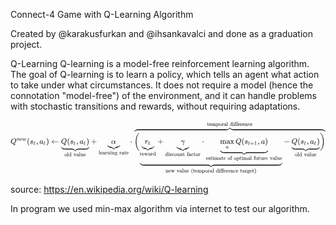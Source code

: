 Connect-4 Game with Q-Learning Algorithm

Created by @karakusfurkan and @ihsankavalci and done as a graduation project.

Q-Learning
Q-learning is a model-free reinforcement learning algorithm. The goal of Q-learning is to learn a policy, which tells an agent what action to take under what circumstances. It does not require a model (hence the connotation "model-free") of the environment, and it can handle problems with stochastic transitions and rewards, without requiring adaptations.

<svg xmlns:xlink="http://www.w3.org/1999/xlink" width="96.268ex" height="16.843ex" style="vertical-align: -9.671ex; margin-right: -0.028ex;" viewBox="0 -3087.6 41448.4 7251.7" role="img" focusable="false" xmlns="http://www.w3.org/2000/svg" aria-labelledby="MathJax-SVG-1-Title">
<title id="MathJax-SVG-1-Title">{\displaystyle Q^{new}(s_{t},a_{t})\leftarrow \underbrace {Q(s_{t},a_{t})} _{\text{old value}}+\underbrace {\alpha } _{\text{learning rate}}\cdot \overbrace {{\bigg (}\underbrace {\underbrace {r_{t}} _{\text{reward}}+\underbrace {\gamma } _{\text{discount factor}}\cdot \underbrace {\max _{a}Q(s_{t+1},a)} _{\text{estimate of optimal future value}}} _{\text{new value (temporal difference target)}}-\underbrace {Q(s_{t},a_{t})} _{\text{old value}}{\bigg )}} ^{\text{temporal difference}}}</title>
<defs aria-hidden="true">
<path stroke-width="1" id="E1-MJMATHI-51" d="M399 -80Q399 -47 400 -30T402 -11V-7L387 -11Q341 -22 303 -22Q208 -22 138 35T51 201Q50 209 50 244Q50 346 98 438T227 601Q351 704 476 704Q514 704 524 703Q621 689 680 617T740 435Q740 255 592 107Q529 47 461 16L444 8V3Q444 2 449 -24T470 -66T516 -82Q551 -82 583 -60T625 -3Q631 11 638 11Q647 11 649 2Q649 -6 639 -34T611 -100T557 -165T481 -194Q399 -194 399 -87V-80ZM636 468Q636 523 621 564T580 625T530 655T477 665Q429 665 379 640Q277 591 215 464T153 216Q153 110 207 59Q231 38 236 38V46Q236 86 269 120T347 155Q372 155 390 144T417 114T429 82T435 55L448 64Q512 108 557 185T619 334T636 468ZM314 18Q362 18 404 39L403 49Q399 104 366 115Q354 117 347 117Q344 117 341 117T337 118Q317 118 296 98T274 52Q274 18 314 18Z"></path>
<path stroke-width="1" id="E1-MJMATHI-6E" d="M21 287Q22 293 24 303T36 341T56 388T89 425T135 442Q171 442 195 424T225 390T231 369Q231 367 232 367L243 378Q304 442 382 442Q436 442 469 415T503 336T465 179T427 52Q427 26 444 26Q450 26 453 27Q482 32 505 65T540 145Q542 153 560 153Q580 153 580 145Q580 144 576 130Q568 101 554 73T508 17T439 -10Q392 -10 371 17T350 73Q350 92 386 193T423 345Q423 404 379 404H374Q288 404 229 303L222 291L189 157Q156 26 151 16Q138 -11 108 -11Q95 -11 87 -5T76 7T74 17Q74 30 112 180T152 343Q153 348 153 366Q153 405 129 405Q91 405 66 305Q60 285 60 284Q58 278 41 278H27Q21 284 21 287Z"></path>
<path stroke-width="1" id="E1-MJMATHI-65" d="M39 168Q39 225 58 272T107 350T174 402T244 433T307 442H310Q355 442 388 420T421 355Q421 265 310 237Q261 224 176 223Q139 223 138 221Q138 219 132 186T125 128Q125 81 146 54T209 26T302 45T394 111Q403 121 406 121Q410 121 419 112T429 98T420 82T390 55T344 24T281 -1T205 -11Q126 -11 83 42T39 168ZM373 353Q367 405 305 405Q272 405 244 391T199 357T170 316T154 280T149 261Q149 260 169 260Q282 260 327 284T373 353Z"></path>
<path stroke-width="1" id="E1-MJMATHI-77" d="M580 385Q580 406 599 424T641 443Q659 443 674 425T690 368Q690 339 671 253Q656 197 644 161T609 80T554 12T482 -11Q438 -11 404 5T355 48Q354 47 352 44Q311 -11 252 -11Q226 -11 202 -5T155 14T118 53T104 116Q104 170 138 262T173 379Q173 380 173 381Q173 390 173 393T169 400T158 404H154Q131 404 112 385T82 344T65 302T57 280Q55 278 41 278H27Q21 284 21 287Q21 293 29 315T52 366T96 418T161 441Q204 441 227 416T250 358Q250 340 217 250T184 111Q184 65 205 46T258 26Q301 26 334 87L339 96V119Q339 122 339 128T340 136T341 143T342 152T345 165T348 182T354 206T362 238T373 281Q402 395 406 404Q419 431 449 431Q468 431 475 421T483 402Q483 389 454 274T422 142Q420 131 420 107V100Q420 85 423 71T442 42T487 26Q558 26 600 148Q609 171 620 213T632 273Q632 306 619 325T593 357T580 385Z"></path>
<path stroke-width="1" id="E1-MJMAIN-28" d="M94 250Q94 319 104 381T127 488T164 576T202 643T244 695T277 729T302 750H315H319Q333 750 333 741Q333 738 316 720T275 667T226 581T184 443T167 250T184 58T225 -81T274 -167T316 -220T333 -241Q333 -250 318 -250H315H302L274 -226Q180 -141 137 -14T94 250Z"></path>
<path stroke-width="1" id="E1-MJMATHI-73" d="M131 289Q131 321 147 354T203 415T300 442Q362 442 390 415T419 355Q419 323 402 308T364 292Q351 292 340 300T328 326Q328 342 337 354T354 372T367 378Q368 378 368 379Q368 382 361 388T336 399T297 405Q249 405 227 379T204 326Q204 301 223 291T278 274T330 259Q396 230 396 163Q396 135 385 107T352 51T289 7T195 -10Q118 -10 86 19T53 87Q53 126 74 143T118 160Q133 160 146 151T160 120Q160 94 142 76T111 58Q109 57 108 57T107 55Q108 52 115 47T146 34T201 27Q237 27 263 38T301 66T318 97T323 122Q323 150 302 164T254 181T195 196T148 231Q131 256 131 289Z"></path>
<path stroke-width="1" id="E1-MJMATHI-74" d="M26 385Q19 392 19 395Q19 399 22 411T27 425Q29 430 36 430T87 431H140L159 511Q162 522 166 540T173 566T179 586T187 603T197 615T211 624T229 626Q247 625 254 615T261 596Q261 589 252 549T232 470L222 433Q222 431 272 431H323Q330 424 330 420Q330 398 317 385H210L174 240Q135 80 135 68Q135 26 162 26Q197 26 230 60T283 144Q285 150 288 151T303 153H307Q322 153 322 145Q322 142 319 133Q314 117 301 95T267 48T216 6T155 -11Q125 -11 98 4T59 56Q57 64 57 83V101L92 241Q127 382 128 383Q128 385 77 385H26Z"></path>
<path stroke-width="1" id="E1-MJMAIN-2C" d="M78 35T78 60T94 103T137 121Q165 121 187 96T210 8Q210 -27 201 -60T180 -117T154 -158T130 -185T117 -194Q113 -194 104 -185T95 -172Q95 -168 106 -156T131 -126T157 -76T173 -3V9L172 8Q170 7 167 6T161 3T152 1T140 0Q113 0 96 17Z"></path>
<path stroke-width="1" id="E1-MJMATHI-61" d="M33 157Q33 258 109 349T280 441Q331 441 370 392Q386 422 416 422Q429 422 439 414T449 394Q449 381 412 234T374 68Q374 43 381 35T402 26Q411 27 422 35Q443 55 463 131Q469 151 473 152Q475 153 483 153H487Q506 153 506 144Q506 138 501 117T481 63T449 13Q436 0 417 -8Q409 -10 393 -10Q359 -10 336 5T306 36L300 51Q299 52 296 50Q294 48 292 46Q233 -10 172 -10Q117 -10 75 30T33 157ZM351 328Q351 334 346 350T323 385T277 405Q242 405 210 374T160 293Q131 214 119 129Q119 126 119 118T118 106Q118 61 136 44T179 26Q217 26 254 59T298 110Q300 114 325 217T351 328Z"></path>
<path stroke-width="1" id="E1-MJMAIN-29" d="M60 749L64 750Q69 750 74 750H86L114 726Q208 641 251 514T294 250Q294 182 284 119T261 12T224 -76T186 -143T145 -194T113 -227T90 -246Q87 -249 86 -250H74Q66 -250 63 -250T58 -247T55 -238Q56 -237 66 -225Q221 -64 221 250T66 725Q56 737 55 738Q55 746 60 749Z"></path>
<path stroke-width="1" id="E1-MJMAIN-2190" d="M944 261T944 250T929 230H165Q167 228 182 216T211 189T244 152T277 96T303 25Q308 7 308 0Q308 -11 288 -11Q281 -11 278 -11T272 -7T267 2T263 21Q245 94 195 151T73 236Q58 242 55 247Q55 254 59 257T73 264Q121 283 158 314T215 375T247 434T264 480L267 497Q269 503 270 505T275 509T288 511Q308 511 308 500Q308 493 303 475Q293 438 278 406T246 352T215 315T185 287T165 270H929Q944 261 944 250Z"></path>
<path stroke-width="1" id="E1-MJSZ4-E152" d="M-24 327L-18 333H-1Q11 333 15 333T22 329T27 322T35 308T54 284Q115 203 225 162T441 120Q454 120 457 117T460 95V60V28Q460 8 457 4T442 0Q355 0 260 36Q75 118 -16 278L-24 292V327Z"></path>
<path stroke-width="1" id="E1-MJSZ4-E153" d="M-10 60V95Q-10 113 -7 116T9 120Q151 120 250 171T396 284Q404 293 412 305T424 324T431 331Q433 333 451 333H468L474 327V292L466 278Q375 118 190 36Q95 0 8 0Q-5 0 -7 3T-10 24V60Z"></path>
<path stroke-width="1" id="E1-MJSZ4-E151" d="M-10 60Q-10 104 -10 111T-5 118Q-1 120 10 120Q96 120 190 84Q375 2 466 -158L474 -172V-207L468 -213H451H447Q437 -213 434 -213T428 -209T423 -202T414 -187T396 -163Q331 -82 224 -41T9 0Q-4 0 -7 3T-10 25V60Z"></path>
<path stroke-width="1" id="E1-MJSZ4-E150" d="M-18 -213L-24 -207V-172L-16 -158Q75 2 260 84Q334 113 415 119Q418 119 427 119T440 120Q454 120 457 117T460 98V60V25Q460 7 457 4T441 0Q308 0 193 -55T25 -205Q21 -211 18 -212T-1 -213H-18Z"></path>
<path stroke-width="1" id="E1-MJSZ4-E154" d="M-10 0V120H410V0H-10Z"></path>
<path stroke-width="1" id="E1-MJMAIN-6F" d="M28 214Q28 309 93 378T250 448Q340 448 405 380T471 215Q471 120 407 55T250 -10Q153 -10 91 57T28 214ZM250 30Q372 30 372 193V225V250Q372 272 371 288T364 326T348 362T317 390T268 410Q263 411 252 411Q222 411 195 399Q152 377 139 338T126 246V226Q126 130 145 91Q177 30 250 30Z"></path>
<path stroke-width="1" id="E1-MJMAIN-6C" d="M42 46H56Q95 46 103 60V68Q103 77 103 91T103 124T104 167T104 217T104 272T104 329Q104 366 104 407T104 482T104 542T103 586T103 603Q100 622 89 628T44 637H26V660Q26 683 28 683L38 684Q48 685 67 686T104 688Q121 689 141 690T171 693T182 694H185V379Q185 62 186 60Q190 52 198 49Q219 46 247 46H263V0H255L232 1Q209 2 183 2T145 3T107 3T57 1L34 0H26V46H42Z"></path>
<path stroke-width="1" id="E1-MJMAIN-64" d="M376 495Q376 511 376 535T377 568Q377 613 367 624T316 637H298V660Q298 683 300 683L310 684Q320 685 339 686T376 688Q393 689 413 690T443 693T454 694H457V390Q457 84 458 81Q461 61 472 55T517 46H535V0Q533 0 459 -5T380 -11H373V44L365 37Q307 -11 235 -11Q158 -11 96 50T34 215Q34 315 97 378T244 442Q319 442 376 393V495ZM373 342Q328 405 260 405Q211 405 173 369Q146 341 139 305T131 211Q131 155 138 120T173 59Q203 26 251 26Q322 26 373 103V342Z"></path>
<path stroke-width="1" id="E1-MJMAIN-76" d="M338 431Q344 429 422 429Q479 429 503 431H508V385H497Q439 381 423 345Q421 341 356 172T288 -2Q283 -11 263 -11Q244 -11 239 -2Q99 359 98 364Q93 378 82 381T43 385H19V431H25L33 430Q41 430 53 430T79 430T104 429T122 428Q217 428 232 431H240V385H226Q187 384 184 370Q184 366 235 234L286 102L377 341V349Q377 363 367 372T349 383T335 385H331V431H338Z"></path>
<path stroke-width="1" id="E1-MJMAIN-61" d="M137 305T115 305T78 320T63 359Q63 394 97 421T218 448Q291 448 336 416T396 340Q401 326 401 309T402 194V124Q402 76 407 58T428 40Q443 40 448 56T453 109V145H493V106Q492 66 490 59Q481 29 455 12T400 -6T353 12T329 54V58L327 55Q325 52 322 49T314 40T302 29T287 17T269 6T247 -2T221 -8T190 -11Q130 -11 82 20T34 107Q34 128 41 147T68 188T116 225T194 253T304 268H318V290Q318 324 312 340Q290 411 215 411Q197 411 181 410T156 406T148 403Q170 388 170 359Q170 334 154 320ZM126 106Q126 75 150 51T209 26Q247 26 276 49T315 109Q317 116 318 175Q318 233 317 233Q309 233 296 232T251 223T193 203T147 166T126 106Z"></path>
<path stroke-width="1" id="E1-MJMAIN-75" d="M383 58Q327 -10 256 -10H249Q124 -10 105 89Q104 96 103 226Q102 335 102 348T96 369Q86 385 36 385H25V408Q25 431 27 431L38 432Q48 433 67 434T105 436Q122 437 142 438T172 441T184 442H187V261Q188 77 190 64Q193 49 204 40Q224 26 264 26Q290 26 311 35T343 58T363 90T375 120T379 144Q379 145 379 161T380 201T380 248V315Q380 361 370 372T320 385H302V431Q304 431 378 436T457 442H464V264Q464 84 465 81Q468 61 479 55T524 46H542V0Q540 0 467 -5T390 -11H383V58Z"></path>
<path stroke-width="1" id="E1-MJMAIN-65" d="M28 218Q28 273 48 318T98 391T163 433T229 448Q282 448 320 430T378 380T406 316T415 245Q415 238 408 231H126V216Q126 68 226 36Q246 30 270 30Q312 30 342 62Q359 79 369 104L379 128Q382 131 395 131H398Q415 131 415 121Q415 117 412 108Q393 53 349 21T250 -11Q155 -11 92 58T28 218ZM333 275Q322 403 238 411H236Q228 411 220 410T195 402T166 381T143 340T127 274V267H333V275Z"></path>
<path stroke-width="1" id="E1-MJMAIN-2B" d="M56 237T56 250T70 270H369V420L370 570Q380 583 389 583Q402 583 409 568V270H707Q722 262 722 250T707 230H409V-68Q401 -82 391 -82H389H387Q375 -82 369 -68V230H70Q56 237 56 250Z"></path>
<path stroke-width="1" id="E1-MJMATHI-3B1" d="M34 156Q34 270 120 356T309 442Q379 442 421 402T478 304Q484 275 485 237V208Q534 282 560 374Q564 388 566 390T582 393Q603 393 603 385Q603 376 594 346T558 261T497 161L486 147L487 123Q489 67 495 47T514 26Q528 28 540 37T557 60Q559 67 562 68T577 70Q597 70 597 62Q597 56 591 43Q579 19 556 5T512 -10H505Q438 -10 414 62L411 69L400 61Q390 53 370 41T325 18T267 -2T203 -11Q124 -11 79 39T34 156ZM208 26Q257 26 306 47T379 90L403 112Q401 255 396 290Q382 405 304 405Q235 405 183 332Q156 292 139 224T121 120Q121 71 146 49T208 26Z"></path>
<path stroke-width="1" id="E1-MJMAIN-72" d="M36 46H50Q89 46 97 60V68Q97 77 97 91T98 122T98 161T98 203Q98 234 98 269T98 328L97 351Q94 370 83 376T38 385H20V408Q20 431 22 431L32 432Q42 433 60 434T96 436Q112 437 131 438T160 441T171 442H174V373Q213 441 271 441H277Q322 441 343 419T364 373Q364 352 351 337T313 322Q288 322 276 338T263 372Q263 381 265 388T270 400T273 405Q271 407 250 401Q234 393 226 386Q179 341 179 207V154Q179 141 179 127T179 101T180 81T180 66V61Q181 59 183 57T188 54T193 51T200 49T207 48T216 47T225 47T235 46T245 46H276V0H267Q249 3 140 3Q37 3 28 0H20V46H36Z"></path>
<path stroke-width="1" id="E1-MJMAIN-6E" d="M41 46H55Q94 46 102 60V68Q102 77 102 91T102 122T103 161T103 203Q103 234 103 269T102 328V351Q99 370 88 376T43 385H25V408Q25 431 27 431L37 432Q47 433 65 434T102 436Q119 437 138 438T167 441T178 442H181V402Q181 364 182 364T187 369T199 384T218 402T247 421T285 437Q305 442 336 442Q450 438 463 329Q464 322 464 190V104Q464 66 466 59T477 49Q498 46 526 46H542V0H534L510 1Q487 2 460 2T422 3Q319 3 310 0H302V46H318Q379 46 379 62Q380 64 380 200Q379 335 378 343Q372 371 358 385T334 402T308 404Q263 404 229 370Q202 343 195 315T187 232V168V108Q187 78 188 68T191 55T200 49Q221 46 249 46H265V0H257L234 1Q210 2 183 2T145 3Q42 3 33 0H25V46H41Z"></path>
<path stroke-width="1" id="E1-MJMAIN-69" d="M69 609Q69 637 87 653T131 669Q154 667 171 652T188 609Q188 579 171 564T129 549Q104 549 87 564T69 609ZM247 0Q232 3 143 3Q132 3 106 3T56 1L34 0H26V46H42Q70 46 91 49Q100 53 102 60T104 102V205V293Q104 345 102 359T88 378Q74 385 41 385H30V408Q30 431 32 431L42 432Q52 433 70 434T106 436Q123 437 142 438T171 441T182 442H185V62Q190 52 197 50T232 46H255V0H247Z"></path>
<path stroke-width="1" id="E1-MJMAIN-67" d="M329 409Q373 453 429 453Q459 453 472 434T485 396Q485 382 476 371T449 360Q416 360 412 390Q410 404 415 411Q415 412 416 414V415Q388 412 363 393Q355 388 355 386Q355 385 359 381T368 369T379 351T388 325T392 292Q392 230 343 187T222 143Q172 143 123 171Q112 153 112 133Q112 98 138 81Q147 75 155 75T227 73Q311 72 335 67Q396 58 431 26Q470 -13 470 -72Q470 -139 392 -175Q332 -206 250 -206Q167 -206 107 -175Q29 -140 29 -75Q29 -39 50 -15T92 18L103 24Q67 55 67 108Q67 155 96 193Q52 237 52 292Q52 355 102 398T223 442Q274 442 318 416L329 409ZM299 343Q294 371 273 387T221 404Q192 404 171 388T145 343Q142 326 142 292Q142 248 149 227T179 192Q196 182 222 182Q244 182 260 189T283 207T294 227T299 242Q302 258 302 292T299 343ZM403 -75Q403 -50 389 -34T348 -11T299 -2T245 0H218Q151 0 138 -6Q118 -15 107 -34T95 -74Q95 -84 101 -97T122 -127T170 -155T250 -167Q319 -167 361 -139T403 -75Z"></path>
<path stroke-width="1" id="E1-MJMAIN-74" d="M27 422Q80 426 109 478T141 600V615H181V431H316V385H181V241Q182 116 182 100T189 68Q203 29 238 29Q282 29 292 100Q293 108 293 146V181H333V146V134Q333 57 291 17Q264 -10 221 -10Q187 -10 162 2T124 33T105 68T98 100Q97 107 97 248V385H18V422H27Z"></path>
<path stroke-width="1" id="E1-MJMAIN-22C5" d="M78 250Q78 274 95 292T138 310Q162 310 180 294T199 251Q199 226 182 208T139 190T96 207T78 250Z"></path>
<path stroke-width="1" id="E1-MJSZ3-28" d="M701 -940Q701 -943 695 -949H664Q662 -947 636 -922T591 -879T537 -818T475 -737T412 -636T350 -511T295 -362T250 -186T221 17T209 251Q209 962 573 1361Q596 1386 616 1405T649 1437T664 1450H695Q701 1444 701 1441Q701 1436 681 1415T629 1356T557 1261T476 1118T400 927T340 675T308 359Q306 321 306 250Q306 -139 400 -430T690 -924Q701 -936 701 -940Z"></path>
<path stroke-width="1" id="E1-MJMATHI-72" d="M21 287Q22 290 23 295T28 317T38 348T53 381T73 411T99 433T132 442Q161 442 183 430T214 408T225 388Q227 382 228 382T236 389Q284 441 347 441H350Q398 441 422 400Q430 381 430 363Q430 333 417 315T391 292T366 288Q346 288 334 299T322 328Q322 376 378 392Q356 405 342 405Q286 405 239 331Q229 315 224 298T190 165Q156 25 151 16Q138 -11 108 -11Q95 -11 87 -5T76 7T74 17Q74 30 114 189T154 366Q154 405 128 405Q107 405 92 377T68 316T57 280Q55 278 41 278H27Q21 284 21 287Z"></path>
<path stroke-width="1" id="E1-MJMAIN-77" d="M90 368Q84 378 76 380T40 385H18V431H24L43 430Q62 430 84 429T116 428Q206 428 221 431H229V385H215Q177 383 177 368Q177 367 221 239L265 113L339 328L333 345Q323 374 316 379Q308 384 278 385H258V431H264Q270 428 348 428Q439 428 454 431H461V385H452Q404 385 404 369Q404 366 418 324T449 234T481 143L496 100L537 219Q579 341 579 347Q579 363 564 373T530 385H522V431H529Q541 428 624 428Q692 428 698 431H703V385H697Q696 385 691 385T682 384Q635 377 619 334L559 161Q546 124 528 71Q508 12 503 1T487 -11H479Q460 -11 456 -4Q455 -3 407 133L361 267Q359 263 266 -4Q261 -11 243 -11H238Q225 -11 220 -3L90 368Z"></path>
<path stroke-width="1" id="E1-MJMATHI-3B3" d="M31 249Q11 249 11 258Q11 275 26 304T66 365T129 418T206 441Q233 441 239 440Q287 429 318 386T371 255Q385 195 385 170Q385 166 386 166L398 193Q418 244 443 300T486 391T508 430Q510 431 524 431H537Q543 425 543 422Q543 418 522 378T463 251T391 71Q385 55 378 6T357 -100Q341 -165 330 -190T303 -216Q286 -216 286 -188Q286 -138 340 32L346 51L347 69Q348 79 348 100Q348 257 291 317Q251 355 196 355Q148 355 108 329T51 260Q49 251 47 251Q45 249 31 249Z"></path>
<path stroke-width="1" id="E1-MJMAIN-73" d="M295 316Q295 356 268 385T190 414Q154 414 128 401Q98 382 98 349Q97 344 98 336T114 312T157 287Q175 282 201 278T245 269T277 256Q294 248 310 236T342 195T359 133Q359 71 321 31T198 -10H190Q138 -10 94 26L86 19L77 10Q71 4 65 -1L54 -11H46H42Q39 -11 33 -5V74V132Q33 153 35 157T45 162H54Q66 162 70 158T75 146T82 119T101 77Q136 26 198 26Q295 26 295 104Q295 133 277 151Q257 175 194 187T111 210Q75 227 54 256T33 318Q33 357 50 384T93 424T143 442T187 447H198Q238 447 268 432L283 424L292 431Q302 440 314 448H322H326Q329 448 335 442V310L329 304H301Q295 310 295 316Z"></path>
<path stroke-width="1" id="E1-MJMAIN-63" d="M370 305T349 305T313 320T297 358Q297 381 312 396Q317 401 317 402T307 404Q281 408 258 408Q209 408 178 376Q131 329 131 219Q131 137 162 90Q203 29 272 29Q313 29 338 55T374 117Q376 125 379 127T395 129H409Q415 123 415 120Q415 116 411 104T395 71T366 33T318 2T249 -11Q163 -11 99 53T34 214Q34 318 99 383T250 448T370 421T404 357Q404 334 387 320Z"></path>
<path stroke-width="1" id="E1-MJMAIN-66" d="M273 0Q255 3 146 3Q43 3 34 0H26V46H42Q70 46 91 49Q99 52 103 60Q104 62 104 224V385H33V431H104V497L105 564L107 574Q126 639 171 668T266 704Q267 704 275 704T289 705Q330 702 351 679T372 627Q372 604 358 590T321 576T284 590T270 627Q270 647 288 667H284Q280 668 273 668Q245 668 223 647T189 592Q183 572 182 497V431H293V385H185V225Q185 63 186 61T189 57T194 54T199 51T206 49T213 48T222 47T231 47T241 46T251 46H282V0H273Z"></path>
<path stroke-width="1" id="E1-MJMAIN-6D" d="M41 46H55Q94 46 102 60V68Q102 77 102 91T102 122T103 161T103 203Q103 234 103 269T102 328V351Q99 370 88 376T43 385H25V408Q25 431 27 431L37 432Q47 433 65 434T102 436Q119 437 138 438T167 441T178 442H181V402Q181 364 182 364T187 369T199 384T218 402T247 421T285 437Q305 442 336 442Q351 442 364 440T387 434T406 426T421 417T432 406T441 395T448 384T452 374T455 366L457 361L460 365Q463 369 466 373T475 384T488 397T503 410T523 422T546 432T572 439T603 442Q729 442 740 329Q741 322 741 190V104Q741 66 743 59T754 49Q775 46 803 46H819V0H811L788 1Q764 2 737 2T699 3Q596 3 587 0H579V46H595Q656 46 656 62Q657 64 657 200Q656 335 655 343Q649 371 635 385T611 402T585 404Q540 404 506 370Q479 343 472 315T464 232V168V108Q464 78 465 68T468 55T477 49Q498 46 526 46H542V0H534L510 1Q487 2 460 2T422 3Q319 3 310 0H302V46H318Q379 46 379 62Q380 64 380 200Q379 335 378 343Q372 371 358 385T334 402T308 404Q263 404 229 370Q202 343 195 315T187 232V168V108Q187 78 188 68T191 55T200 49Q221 46 249 46H265V0H257L234 1Q210 2 183 2T145 3Q42 3 33 0H25V46H41Z"></path>
<path stroke-width="1" id="E1-MJMAIN-78" d="M201 0Q189 3 102 3Q26 3 17 0H11V46H25Q48 47 67 52T96 61T121 78T139 96T160 122T180 150L226 210L168 288Q159 301 149 315T133 336T122 351T113 363T107 370T100 376T94 379T88 381T80 383Q74 383 44 385H16V431H23Q59 429 126 429Q219 429 229 431H237V385Q201 381 201 369Q201 367 211 353T239 315T268 274L272 270L297 304Q329 345 329 358Q329 364 327 369T322 376T317 380T310 384L307 385H302V431H309Q324 428 408 428Q487 428 493 431H499V385H492Q443 385 411 368Q394 360 377 341T312 257L296 236L358 151Q424 61 429 57T446 50Q464 46 499 46H516V0H510H502Q494 1 482 1T457 2T432 2T414 3Q403 3 377 3T327 1L304 0H295V46H298Q309 46 320 51T331 63Q331 65 291 120L250 175Q249 174 219 133T185 88Q181 83 181 74Q181 63 188 55T206 46Q208 46 208 23V0H201Z"></path>
<path stroke-width="1" id="E1-MJMAIN-31" d="M213 578L200 573Q186 568 160 563T102 556H83V602H102Q149 604 189 617T245 641T273 663Q275 666 285 666Q294 666 302 660V361L303 61Q310 54 315 52T339 48T401 46H427V0H416Q395 3 257 3Q121 3 100 0H88V46H114Q136 46 152 46T177 47T193 50T201 52T207 57T213 61V578Z"></path>
<path stroke-width="1" id="E1-MJMAIN-70" d="M36 -148H50Q89 -148 97 -134V-126Q97 -119 97 -107T97 -77T98 -38T98 6T98 55T98 106Q98 140 98 177T98 243T98 296T97 335T97 351Q94 370 83 376T38 385H20V408Q20 431 22 431L32 432Q42 433 61 434T98 436Q115 437 135 438T165 441T176 442H179V416L180 390L188 397Q247 441 326 441Q407 441 464 377T522 216Q522 115 457 52T310 -11Q242 -11 190 33L182 40V-45V-101Q182 -128 184 -134T195 -145Q216 -148 244 -148H260V-194H252L228 -193Q205 -192 178 -192T140 -191Q37 -191 28 -194H20V-148H36ZM424 218Q424 292 390 347T305 402Q234 402 182 337V98Q222 26 294 26Q345 26 384 80T424 218Z"></path>
<path stroke-width="1" id="E1-MJMAIN-2212" d="M84 237T84 250T98 270H679Q694 262 694 250T679 230H98Q84 237 84 250Z"></path>
<path stroke-width="1" id="E1-MJSZ3-29" d="M34 1438Q34 1446 37 1448T50 1450H56H71Q73 1448 99 1423T144 1380T198 1319T260 1238T323 1137T385 1013T440 864T485 688T514 485T526 251Q526 134 519 53Q472 -519 162 -860Q139 -885 119 -904T86 -936T71 -949H56Q43 -949 39 -947T34 -937Q88 -883 140 -813Q428 -430 428 251Q428 453 402 628T338 922T245 1146T145 1309T46 1425Q44 1427 42 1429T39 1433T36 1436L34 1438Z"></path>
</defs>
<g stroke="currentColor" fill="currentColor" stroke-width="0" transform="matrix(1 0 0 -1 0 0)" aria-hidden="true">
 <use xlink:href="#E1-MJMATHI-51" x="0" y="0"></use>
<g transform="translate(791,412)">
 <use transform="scale(0.707)" xlink:href="#E1-MJMATHI-6E" x="0" y="0"></use>
 <use transform="scale(0.707)" xlink:href="#E1-MJMATHI-65" x="600" y="0"></use>
 <use transform="scale(0.707)" xlink:href="#E1-MJMATHI-77" x="1067" y="0"></use>
</g>
 <use xlink:href="#E1-MJMAIN-28" x="2152" y="0"></use>
<g transform="translate(2542,0)">
 <use xlink:href="#E1-MJMATHI-73" x="0" y="0"></use>
 <use transform="scale(0.707)" xlink:href="#E1-MJMATHI-74" x="663" y="-213"></use>
</g>
 <use xlink:href="#E1-MJMAIN-2C" x="3367" y="0"></use>
<g transform="translate(3812,0)">
 <use xlink:href="#E1-MJMATHI-61" x="0" y="0"></use>
 <use transform="scale(0.707)" xlink:href="#E1-MJMATHI-74" x="748" y="-213"></use>
</g>
 <use xlink:href="#E1-MJMAIN-29" x="4697" y="0"></use>
 <use xlink:href="#E1-MJMAIN-2190" x="5364" y="0"></use>
<g transform="translate(6643,0)">
 <use xlink:href="#E1-MJMATHI-51" x="0" y="0"></use>
 <use xlink:href="#E1-MJMAIN-28" x="791" y="0"></use>
<g transform="translate(1181,0)">
 <use xlink:href="#E1-MJMATHI-73" x="0" y="0"></use>
 <use transform="scale(0.707)" xlink:href="#E1-MJMATHI-74" x="663" y="-213"></use>
</g>
 <use xlink:href="#E1-MJMAIN-2C" x="2006" y="0"></use>
<g transform="translate(2451,0)">
 <use xlink:href="#E1-MJMATHI-61" x="0" y="0"></use>
 <use transform="scale(0.707)" xlink:href="#E1-MJMATHI-74" x="748" y="-213"></use>
</g>
 <use xlink:href="#E1-MJMAIN-29" x="3336" y="0"></use>
<g transform="translate(11,-765)">
 <use xlink:href="#E1-MJSZ4-E152" x="23" y="0"></use>
<g transform="translate(505.0007098332299,0) scale(2.2106010350768335,1)">
 <use xlink:href="#E1-MJSZ4-E154"></use>
</g>
<g transform="translate(1412,0)">
 <use xlink:href="#E1-MJSZ4-E151"></use>
 <use xlink:href="#E1-MJSZ4-E150" x="450" y="0"></use>
</g>
<g transform="translate(2334.4531445655,0) scale(2.2106010350768335,1)">
 <use xlink:href="#E1-MJSZ4-E154"></use>
</g>
 <use xlink:href="#E1-MJSZ4-E153" x="3251" y="0"></use>
</g>
<g transform="translate(449,-1638)">
 <use transform="scale(0.707)" xlink:href="#E1-MJMAIN-6F"></use>
 <use transform="scale(0.707)" xlink:href="#E1-MJMAIN-6C" x="500" y="0"></use>
 <use transform="scale(0.707)" xlink:href="#E1-MJMAIN-64" x="779" y="0"></use>
 <use transform="scale(0.707)" xlink:href="#E1-MJMAIN-76" x="1689" y="0"></use>
 <use transform="scale(0.707)" xlink:href="#E1-MJMAIN-61" x="2217" y="0"></use>
 <use transform="scale(0.707)" xlink:href="#E1-MJMAIN-6C" x="2718" y="0"></use>
 <use transform="scale(0.707)" xlink:href="#E1-MJMAIN-75" x="2996" y="0"></use>
 <use transform="scale(0.707)" xlink:href="#E1-MJMAIN-65" x="3553" y="0"></use>
</g>
</g>
 <use xlink:href="#E1-MJMAIN-2B" x="10591" y="0"></use>
<g transform="translate(11591,0)">
<g transform="translate(1146,0)">
 <use xlink:href="#E1-MJMATHI-3B1" x="508" y="0"></use>
<g transform="translate(0,-526)">
 <use xlink:href="#E1-MJSZ4-E152" x="23" y="0"></use>
<g transform="translate(390,0)">
 <use xlink:href="#E1-MJSZ4-E151"></use>
 <use xlink:href="#E1-MJSZ4-E150" x="450" y="0"></use>
</g>
 <use xlink:href="#E1-MJSZ4-E153" x="1207" y="0"></use>
</g>
</g>
<g transform="translate(0,-1399)">
 <use transform="scale(0.707)" xlink:href="#E1-MJMAIN-6C"></use>
 <use transform="scale(0.707)" xlink:href="#E1-MJMAIN-65" x="278" y="0"></use>
 <use transform="scale(0.707)" xlink:href="#E1-MJMAIN-61" x="723" y="0"></use>
 <use transform="scale(0.707)" xlink:href="#E1-MJMAIN-72" x="1223" y="0"></use>
 <use transform="scale(0.707)" xlink:href="#E1-MJMAIN-6E" x="1616" y="0"></use>
 <use transform="scale(0.707)" xlink:href="#E1-MJMAIN-69" x="2172" y="0"></use>
 <use transform="scale(0.707)" xlink:href="#E1-MJMAIN-6E" x="2451" y="0"></use>
 <use transform="scale(0.707)" xlink:href="#E1-MJMAIN-67" x="3007" y="0"></use>
 <use transform="scale(0.707)" xlink:href="#E1-MJMAIN-72" x="3861" y="0"></use>
 <use transform="scale(0.707)" xlink:href="#E1-MJMAIN-61" x="4254" y="0"></use>
 <use transform="scale(0.707)" xlink:href="#E1-MJMAIN-74" x="4754" y="0"></use>
 <use transform="scale(0.707)" xlink:href="#E1-MJMAIN-65" x="5144" y="0"></use>
</g>
</g>
 <use xlink:href="#E1-MJMAIN-22C5" x="15765" y="0"></use>
<g transform="translate(16266,0)">
 <use xlink:href="#E1-MJSZ3-28" x="0" y="-1"></use>
<g transform="translate(736,0)">
<g transform="translate(234,0)">
<g transform="translate(425,0)">
 <use xlink:href="#E1-MJMATHI-72" x="0" y="0"></use>
 <use transform="scale(0.707)" xlink:href="#E1-MJMATHI-74" x="638" y="-213"></use>
</g>
<g transform="translate(0,-673)">
 <use xlink:href="#E1-MJSZ4-E152" x="23" y="0"></use>
<g transform="translate(390,0)">
 <use xlink:href="#E1-MJSZ4-E151"></use>
 <use xlink:href="#E1-MJSZ4-E150" x="450" y="0"></use>
</g>
 <use xlink:href="#E1-MJSZ4-E153" x="1207" y="0"></use>
</g>
</g>
<g transform="translate(0,-1546)">
 <use transform="scale(0.707)" xlink:href="#E1-MJMAIN-72"></use>
 <use transform="scale(0.707)" xlink:href="#E1-MJMAIN-65" x="392" y="0"></use>
 <use transform="scale(0.707)" xlink:href="#E1-MJMAIN-77" x="837" y="0"></use>
 <use transform="scale(0.707)" xlink:href="#E1-MJMAIN-61" x="1559" y="0"></use>
 <use transform="scale(0.707)" xlink:href="#E1-MJMAIN-72" x="2060" y="0"></use>
 <use transform="scale(0.707)" xlink:href="#E1-MJMAIN-64" x="2452" y="0"></use>
</g>
 <use xlink:href="#E1-MJMAIN-2B" x="2349" y="0"></use>
<g transform="translate(3350,0)">
<g transform="translate(1500,0)">
 <use xlink:href="#E1-MJMATHI-3B3" x="557" y="0"></use>
<g transform="translate(-17,-731)">
 <use xlink:href="#E1-MJSZ4-E152" x="23" y="0"></use>
<g transform="translate(390,0)">
 <use xlink:href="#E1-MJSZ4-E151"></use>
 <use xlink:href="#E1-MJSZ4-E150" x="450" y="0"></use>
</g>
 <use xlink:href="#E1-MJSZ4-E153" x="1207" y="0"></use>
</g>
</g>
<g transform="translate(0,-1611)">
 <use transform="scale(0.707)" xlink:href="#E1-MJMAIN-64"></use>
 <use transform="scale(0.707)" xlink:href="#E1-MJMAIN-69" x="556" y="0"></use>
 <use transform="scale(0.707)" xlink:href="#E1-MJMAIN-73" x="835" y="0"></use>
 <use transform="scale(0.707)" xlink:href="#E1-MJMAIN-63" x="1229" y="0"></use>
 <use transform="scale(0.707)" xlink:href="#E1-MJMAIN-6F" x="1674" y="0"></use>
 <use transform="scale(0.707)" xlink:href="#E1-MJMAIN-75" x="2174" y="0"></use>
 <use transform="scale(0.707)" xlink:href="#E1-MJMAIN-6E" x="2731" y="0"></use>
 <use transform="scale(0.707)" xlink:href="#E1-MJMAIN-74" x="3287" y="0"></use>
 <use transform="scale(0.707)" xlink:href="#E1-MJMAIN-66" x="4030" y="0"></use>
 <use transform="scale(0.707)" xlink:href="#E1-MJMAIN-61" x="4337" y="0"></use>
 <use transform="scale(0.707)" xlink:href="#E1-MJMAIN-63" x="4837" y="0"></use>
 <use transform="scale(0.707)" xlink:href="#E1-MJMAIN-74" x="5282" y="0"></use>
 <use transform="scale(0.707)" xlink:href="#E1-MJMAIN-6F" x="5671" y="0"></use>
 <use transform="scale(0.707)" xlink:href="#E1-MJMAIN-72" x="6172" y="0"></use>
</g>
</g>
 <use xlink:href="#E1-MJMAIN-22C5" x="8214" y="0"></use>
<g transform="translate(8715,0)">
<g transform="translate(1864,0)">
 <use xlink:href="#E1-MJMAIN-6D"></use>
 <use xlink:href="#E1-MJMAIN-61" x="833" y="0"></use>
 <use xlink:href="#E1-MJMAIN-78" x="1334" y="0"></use>
 <use transform="scale(0.707)" xlink:href="#E1-MJMATHI-61" x="1052" y="-866"></use>
 <use xlink:href="#E1-MJMATHI-51" x="2029" y="0"></use>
 <use xlink:href="#E1-MJMAIN-28" x="2820" y="0"></use>
<g transform="translate(3210,0)">
 <use xlink:href="#E1-MJMATHI-73" x="0" y="0"></use>
<g transform="translate(469,-150)">
 <use transform="scale(0.707)" xlink:href="#E1-MJMATHI-74" x="0" y="0"></use>
 <use transform="scale(0.707)" xlink:href="#E1-MJMAIN-2B" x="361" y="0"></use>
 <use transform="scale(0.707)" xlink:href="#E1-MJMAIN-31" x="1140" y="0"></use>
</g>
</g>
 <use xlink:href="#E1-MJMAIN-2C" x="4939" y="0"></use>
 <use xlink:href="#E1-MJMATHI-61" x="5384" y="0"></use>
 <use xlink:href="#E1-MJMAIN-29" x="5914" y="0"></use>
<g transform="translate(12,-1234)">
 <use xlink:href="#E1-MJSZ4-E152" x="23" y="0"></use>
<g transform="translate(534.1559512794806,0) scale(5.279573818892697,1)">
 <use xlink:href="#E1-MJSZ4-E154"></use>
</g>
<g transform="translate(2701,0)">
 <use xlink:href="#E1-MJSZ4-E151"></use>
 <use xlink:href="#E1-MJSZ4-E150" x="450" y="0"></use>
</g>
<g transform="translate(3652.5769552144134,0) scale(5.279573818892697,1)">
 <use xlink:href="#E1-MJSZ4-E154"></use>
</g>
 <use xlink:href="#E1-MJSZ4-E153" x="5829" y="0"></use>
</g>
</g>
<g transform="translate(0,-2114)">
 <use transform="scale(0.707)" xlink:href="#E1-MJMAIN-65"></use>
 <use transform="scale(0.707)" xlink:href="#E1-MJMAIN-73" x="444" y="0"></use>
 <use transform="scale(0.707)" xlink:href="#E1-MJMAIN-74" x="839" y="0"></use>
 <use transform="scale(0.707)" xlink:href="#E1-MJMAIN-69" x="1228" y="0"></use>
 <use transform="scale(0.707)" xlink:href="#E1-MJMAIN-6D" x="1507" y="0"></use>
 <use transform="scale(0.707)" xlink:href="#E1-MJMAIN-61" x="2340" y="0"></use>
 <use transform="scale(0.707)" xlink:href="#E1-MJMAIN-74" x="2841" y="0"></use>
 <use transform="scale(0.707)" xlink:href="#E1-MJMAIN-65" x="3230" y="0"></use>
 <use transform="scale(0.707)" xlink:href="#E1-MJMAIN-6F" x="4028" y="0"></use>
 <use transform="scale(0.707)" xlink:href="#E1-MJMAIN-66" x="4529" y="0"></use>
 <use transform="scale(0.707)" xlink:href="#E1-MJMAIN-6F" x="5189" y="0"></use>
 <use transform="scale(0.707)" xlink:href="#E1-MJMAIN-70" x="5689" y="0"></use>
 <use transform="scale(0.707)" xlink:href="#E1-MJMAIN-74" x="6246" y="0"></use>
 <use transform="scale(0.707)" xlink:href="#E1-MJMAIN-69" x="6635" y="0"></use>
 <use transform="scale(0.707)" xlink:href="#E1-MJMAIN-6D" x="6914" y="0"></use>
 <use transform="scale(0.707)" xlink:href="#E1-MJMAIN-61" x="7747" y="0"></use>
 <use transform="scale(0.707)" xlink:href="#E1-MJMAIN-6C" x="8248" y="0"></use>
 <use transform="scale(0.707)" xlink:href="#E1-MJMAIN-66" x="8880" y="0"></use>
 <use transform="scale(0.707)" xlink:href="#E1-MJMAIN-75" x="9186" y="0"></use>
 <use transform="scale(0.707)" xlink:href="#E1-MJMAIN-74" x="9743" y="0"></use>
 <use transform="scale(0.707)" xlink:href="#E1-MJMAIN-75" x="10132" y="0"></use>
 <use transform="scale(0.707)" xlink:href="#E1-MJMAIN-72" x="10689" y="0"></use>
 <use transform="scale(0.707)" xlink:href="#E1-MJMAIN-65" x="11081" y="0"></use>
 <use transform="scale(0.707)" xlink:href="#E1-MJMAIN-76" x="11879" y="0"></use>
 <use transform="scale(0.707)" xlink:href="#E1-MJMAIN-61" x="12408" y="0"></use>
 <use transform="scale(0.707)" xlink:href="#E1-MJMAIN-6C" x="12908" y="0"></use>
 <use transform="scale(0.707)" xlink:href="#E1-MJMAIN-75" x="13187" y="0"></use>
 <use transform="scale(0.707)" xlink:href="#E1-MJMAIN-65" x="13743" y="0"></use>
</g>
</g>
<g transform="translate(12,-2866)">
 <use xlink:href="#E1-MJSZ4-E152" x="23" y="0"></use>
<g transform="translate(674.8934007451253,0) scale(20.094042183697404,1)">
 <use xlink:href="#E1-MJSZ4-E154"></use>
</g>
<g transform="translate(8923,0)">
 <use xlink:href="#E1-MJSZ4-E151"></use>
 <use xlink:href="#E1-MJSZ4-E150" x="450" y="0"></use>
</g>
<g transform="translate(10015.391117898036,0) scale(20.094042183697404,1)">
 <use xlink:href="#E1-MJSZ4-E154"></use>
</g>
 <use xlink:href="#E1-MJSZ4-E153" x="18273" y="0"></use>
</g>
<g transform="translate(3394,-3778)">
 <use transform="scale(0.707)" xlink:href="#E1-MJMAIN-6E"></use>
 <use transform="scale(0.707)" xlink:href="#E1-MJMAIN-65" x="556" y="0"></use>
 <use transform="scale(0.707)" xlink:href="#E1-MJMAIN-77" x="1001" y="0"></use>
 <use transform="scale(0.707)" xlink:href="#E1-MJMAIN-76" x="2077" y="0"></use>
 <use transform="scale(0.707)" xlink:href="#E1-MJMAIN-61" x="2605" y="0"></use>
 <use transform="scale(0.707)" xlink:href="#E1-MJMAIN-6C" x="3106" y="0"></use>
 <use transform="scale(0.707)" xlink:href="#E1-MJMAIN-75" x="3384" y="0"></use>
 <use transform="scale(0.707)" xlink:href="#E1-MJMAIN-65" x="3941" y="0"></use>
 <use transform="scale(0.707)" xlink:href="#E1-MJMAIN-28" x="4739" y="0"></use>
 <use transform="scale(0.707)" xlink:href="#E1-MJMAIN-74" x="5128" y="0"></use>
 <use transform="scale(0.707)" xlink:href="#E1-MJMAIN-65" x="5518" y="0"></use>
 <use transform="scale(0.707)" xlink:href="#E1-MJMAIN-6D" x="5962" y="0"></use>
 <use transform="scale(0.707)" xlink:href="#E1-MJMAIN-70" x="6796" y="0"></use>
 <use transform="scale(0.707)" xlink:href="#E1-MJMAIN-6F" x="7352" y="0"></use>
 <use transform="scale(0.707)" xlink:href="#E1-MJMAIN-72" x="7853" y="0"></use>
 <use transform="scale(0.707)" xlink:href="#E1-MJMAIN-61" x="8245" y="0"></use>
 <use transform="scale(0.707)" xlink:href="#E1-MJMAIN-6C" x="8746" y="0"></use>
 <use transform="scale(0.707)" xlink:href="#E1-MJMAIN-64" x="9378" y="0"></use>
 <use transform="scale(0.707)" xlink:href="#E1-MJMAIN-69" x="9934" y="0"></use>
 <use transform="scale(0.707)" xlink:href="#E1-MJMAIN-66" x="10213" y="0"></use>
 <use transform="scale(0.707)" xlink:href="#E1-MJMAIN-66" x="10519" y="0"></use>
 <use transform="scale(0.707)" xlink:href="#E1-MJMAIN-65" x="10826" y="0"></use>
 <use transform="scale(0.707)" xlink:href="#E1-MJMAIN-72" x="11270" y="0"></use>
 <use transform="scale(0.707)" xlink:href="#E1-MJMAIN-65" x="11663" y="0"></use>
 <use transform="scale(0.707)" xlink:href="#E1-MJMAIN-6E" x="12107" y="0"></use>
 <use transform="scale(0.707)" xlink:href="#E1-MJMAIN-63" x="12664" y="0"></use>
 <use transform="scale(0.707)" xlink:href="#E1-MJMAIN-65" x="13108" y="0"></use>
 <use transform="scale(0.707)" xlink:href="#E1-MJMAIN-74" x="13906" y="0"></use>
 <use transform="scale(0.707)" xlink:href="#E1-MJMAIN-61" x="14296" y="0"></use>
 <use transform="scale(0.707)" xlink:href="#E1-MJMAIN-72" x="14796" y="0"></use>
 <use transform="scale(0.707)" xlink:href="#E1-MJMAIN-67" x="15189" y="0"></use>
 <use transform="scale(0.707)" xlink:href="#E1-MJMAIN-65" x="15689" y="0"></use>
 <use transform="scale(0.707)" xlink:href="#E1-MJMAIN-74" x="16134" y="0"></use>
 <use transform="scale(0.707)" xlink:href="#E1-MJMAIN-29" x="16523" y="0"></use>
</g>
</g>
 <use xlink:href="#E1-MJMAIN-2212" x="19706" y="0"></use>
<g transform="translate(20707,0)">
 <use xlink:href="#E1-MJMATHI-51" x="0" y="0"></use>
 <use xlink:href="#E1-MJMAIN-28" x="791" y="0"></use>
<g transform="translate(1181,0)">
 <use xlink:href="#E1-MJMATHI-73" x="0" y="0"></use>
 <use transform="scale(0.707)" xlink:href="#E1-MJMATHI-74" x="663" y="-213"></use>
</g>
 <use xlink:href="#E1-MJMAIN-2C" x="2006" y="0"></use>
<g transform="translate(2451,0)">
 <use xlink:href="#E1-MJMATHI-61" x="0" y="0"></use>
 <use transform="scale(0.707)" xlink:href="#E1-MJMATHI-74" x="748" y="-213"></use>
</g>
 <use xlink:href="#E1-MJMAIN-29" x="3336" y="0"></use>
<g transform="translate(11,-765)">
 <use xlink:href="#E1-MJSZ4-E152" x="23" y="0"></use>
<g transform="translate(505.0007098332299,0) scale(2.2106010350768335,1)">
 <use xlink:href="#E1-MJSZ4-E154"></use>
</g>
<g transform="translate(1412,0)">
 <use xlink:href="#E1-MJSZ4-E151"></use>
 <use xlink:href="#E1-MJSZ4-E150" x="450" y="0"></use>
</g>
<g transform="translate(2334.4531445655,0) scale(2.2106010350768335,1)">
 <use xlink:href="#E1-MJSZ4-E154"></use>
</g>
 <use xlink:href="#E1-MJSZ4-E153" x="3251" y="0"></use>
</g>
<g transform="translate(449,-1638)">
 <use transform="scale(0.707)" xlink:href="#E1-MJMAIN-6F"></use>
 <use transform="scale(0.707)" xlink:href="#E1-MJMAIN-6C" x="500" y="0"></use>
 <use transform="scale(0.707)" xlink:href="#E1-MJMAIN-64" x="779" y="0"></use>
 <use transform="scale(0.707)" xlink:href="#E1-MJMAIN-76" x="1689" y="0"></use>
 <use transform="scale(0.707)" xlink:href="#E1-MJMAIN-61" x="2217" y="0"></use>
 <use transform="scale(0.707)" xlink:href="#E1-MJMAIN-6C" x="2718" y="0"></use>
 <use transform="scale(0.707)" xlink:href="#E1-MJMAIN-75" x="2996" y="0"></use>
 <use transform="scale(0.707)" xlink:href="#E1-MJMAIN-65" x="3553" y="0"></use>
</g>
</g>
 <use xlink:href="#E1-MJSZ3-29" x="24433" y="-1"></use>
<g transform="translate(12,1772)">
 <use xlink:href="#E1-MJSZ4-E150" x="23" y="0"></use>
<g transform="translate(747.5214584619531,0) scale(27.73910089073191,1)">
 <use xlink:href="#E1-MJSZ4-E154"></use>
</g>
<g transform="translate(12134,0)">
 <use xlink:href="#E1-MJSZ4-E153"></use>
 <use xlink:href="#E1-MJSZ4-E152" x="450" y="0"></use>
</g>
<g transform="translate(13298.943832569355,0) scale(27.73910089073191,1)">
 <use xlink:href="#E1-MJSZ4-E154"></use>
</g>
 <use xlink:href="#E1-MJSZ4-E151" x="24695" y="0"></use>
</g>
<g transform="translate(9606,2355)">
 <use transform="scale(0.707)" xlink:href="#E1-MJMAIN-74"></use>
 <use transform="scale(0.707)" xlink:href="#E1-MJMAIN-65" x="389" y="0"></use>
 <use transform="scale(0.707)" xlink:href="#E1-MJMAIN-6D" x="833" y="0"></use>
 <use transform="scale(0.707)" xlink:href="#E1-MJMAIN-70" x="1667" y="0"></use>
 <use transform="scale(0.707)" xlink:href="#E1-MJMAIN-6F" x="2224" y="0"></use>
 <use transform="scale(0.707)" xlink:href="#E1-MJMAIN-72" x="2724" y="0"></use>
 <use transform="scale(0.707)" xlink:href="#E1-MJMAIN-61" x="3117" y="0"></use>
 <use transform="scale(0.707)" xlink:href="#E1-MJMAIN-6C" x="3617" y="0"></use>
 <use transform="scale(0.707)" xlink:href="#E1-MJMAIN-64" x="4249" y="0"></use>
 <use transform="scale(0.707)" xlink:href="#E1-MJMAIN-69" x="4806" y="0"></use>
 <use transform="scale(0.707)" xlink:href="#E1-MJMAIN-66" x="5084" y="0"></use>
 <use transform="scale(0.707)" xlink:href="#E1-MJMAIN-66" x="5391" y="0"></use>
 <use transform="scale(0.707)" xlink:href="#E1-MJMAIN-65" x="5697" y="0"></use>
 <use transform="scale(0.707)" xlink:href="#E1-MJMAIN-72" x="6142" y="0"></use>
 <use transform="scale(0.707)" xlink:href="#E1-MJMAIN-65" x="6534" y="0"></use>
 <use transform="scale(0.707)" xlink:href="#E1-MJMAIN-6E" x="6979" y="0"></use>
 <use transform="scale(0.707)" xlink:href="#E1-MJMAIN-63" x="7535" y="0"></use>
 <use transform="scale(0.707)" xlink:href="#E1-MJMAIN-65" x="7980" y="0"></use>
</g>
</g>
</g>
</svg>

source: https://en.wikipedia.org/wiki/Q-learning





In program we used min-max algorithm via internet to test our algorithm.

